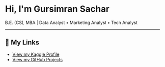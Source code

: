 # Hi, I'm Gursimran Sachar

B.E. (CS), MBA | Data Analyst • Marketing Analyst • Tech Analyst  

---

## 🔗 My Links

- [View my Kaggle Profile](https://www.kaggle.com/work)
- [View my GitHub Projects](https://github.com/gursimransachar)


